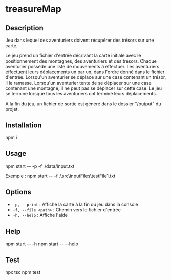 # treasureMap

## Description

Jeu dans lequel des aventuriers doivent récupérer des trésors sur une carte.

Le jeu prend un fichier d'entrée décrivant la carte initiale avec le positionnement des montagnes, des aventuriers et
des trésors. Chaque aventurier possède une liste de mouvements à effectuer.
Les aventuriers effectuent leurs déplacements un par un, dans l'ordre donné dans le fichier d'entrée.
Lorsqu'un aventurier se déplace sur une case contenant un trésor, il le ramasse.
Lorsqu'un aventurier tente de se déplacer sur une case contenant une montagne, il ne peut pas se déplacer sur cette case.
Le jeu se termine lorsque tous les aventuriers ont terminé leurs déplacements.

A la fin du jeu, un fichier de sortie est généré dans le dossier "/output" du projet.


## Installation

npm i

## Usage

npm start -- -p -f ./data/input.txt

Exemple : npm start -- -f .\src\inputFiles\testFile1.txt

## Options

- `-p, --print` : Affiche la carte à la fin du jeu dans la console
- `-f, --file <path>` : Chemin vers le fichier d'entrée
- `-h, --help` : Affiche l'aide

## Help

npm start -- -h
npm start -- --help

## Test

npx tsc
npm test
